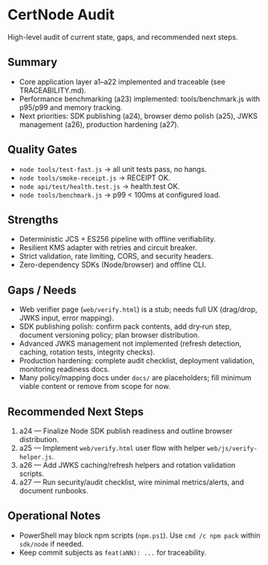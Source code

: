 # CertNode Audit

High-level audit of current state, gaps, and recommended next steps.

## Summary
- Core application layer a1–a22 implemented and traceable (see TRACEABILITY.md).
- Performance benchmarking (a23) implemented: tools/benchmark.js with p95/p99 and memory tracking.
- Next priorities: SDK publishing (a24), browser demo polish (a25), JWKS management (a26), production hardening (a27).

## Quality Gates
- `node tools/test-fast.js` → all unit tests pass, no hangs.
- `node tools/smoke-receipt.js` → RECEIPT OK.
- `node api/test/health.test.js` → health.test OK.
- `node tools/benchmark.js` → p99 < 100ms at configured load.

## Strengths
- Deterministic JCS + ES256 pipeline with offline verifiability.
- Resilient KMS adapter with retries and circuit breaker.
- Strict validation, rate limiting, CORS, and security headers.
- Zero-dependency SDKs (Node/browser) and offline CLI.

## Gaps / Needs
- Web verifier page (`web/verify.html`) is a stub; needs full UX (drag/drop, JWKS input, error mapping).
- SDK publishing polish: confirm pack contents, add dry‑run step, document versioning policy; plan browser distribution.
- Advanced JWKS management not implemented (refresh detection, caching, rotation tests, integrity checks).
- Production hardening: complete audit checklist, deployment validation, monitoring readiness docs.
- Many policy/mapping docs under `docs/` are placeholders; fill minimum viable content or remove from scope for now.

## Recommended Next Steps
1) a24 — Finalize Node SDK publish readiness and outline browser distribution.
2) a25 — Implement `web/verify.html` user flow with helper `web/js/verify-helper.js`.
3) a26 — Add JWKS caching/refresh helpers and rotation validation scripts.
4) a27 — Run security/audit checklist, wire minimal metrics/alerts, and document runbooks.

## Operational Notes
- PowerShell may block npm scripts (`npm.ps1`). Use `cmd /c npm pack` within `sdk/node` if needed.
- Keep commit subjects as `feat(aNN): ...` for traceability.
